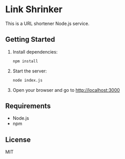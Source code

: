 # Link Shrinker

This is a URL shortener Node.js service.

## Getting Started

1. Install dependencies:
   ```sh
   npm install
   ```
2. Start the server:
   ```sh
   node index.js
   ```
3. Open your browser and go to [http://localhost:3000](http://localhost:3000)

## Requirements
- Node.js
- npm

## License
MIT
